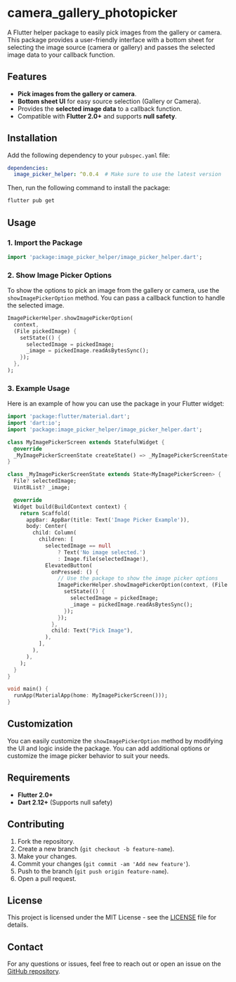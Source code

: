 
# camera_gallery_photopicker

A Flutter helper package to easily pick images from the gallery or camera. This package provides a user-friendly interface with a bottom sheet for selecting the image source (camera or gallery) and passes the selected image data to your callback function.

## Features

- **Pick images from the gallery or camera**.
- **Bottom sheet UI** for easy source selection (Gallery or Camera).
- Provides the **selected image data** to a callback function.
- Compatible with **Flutter 2.0+** and supports **null safety**.

## Installation

Add the following dependency to your `pubspec.yaml` file:

```yaml
dependencies:
  image_picker_helper: ^0.0.4  # Make sure to use the latest version
```

Then, run the following command to install the package:

```bash
flutter pub get
```

## Usage

### 1. Import the Package

```dart
import 'package:image_picker_helper/image_picker_helper.dart';
```

### 2. Show Image Picker Options

To show the options to pick an image from the gallery or camera, use the `showImagePickerOption` method. You can pass a callback function to handle the selected image.

```dart
ImagePickerHelper.showImagePickerOption(
  context,
  (File pickedImage) {
    setState(() {
      selectedImage = pickedImage;
      _image = pickedImage.readAsBytesSync();
    });
  },
);
```

### 3. Example Usage

Here is an example of how you can use the package in your Flutter widget:

```dart
import 'package:flutter/material.dart';
import 'dart:io';
import 'package:image_picker_helper/image_picker_helper.dart';

class MyImagePickerScreen extends StatefulWidget {
  @override
  _MyImagePickerScreenState createState() => _MyImagePickerScreenState();
}

class _MyImagePickerScreenState extends State<MyImagePickerScreen> {
  File? selectedImage;
  Uint8List? _image;

  @override
  Widget build(BuildContext context) {
    return Scaffold(
      appBar: AppBar(title: Text('Image Picker Example')),
      body: Center(
        child: Column(
          children: [
            selectedImage == null
                ? Text('No image selected.')
                : Image.file(selectedImage!),
            ElevatedButton(
              onPressed: () {
                // Use the package to show the image picker options
                ImagePickerHelper.showImagePickerOption(context, (File pickedImage) {
                  setState(() {
                    selectedImage = pickedImage;
                    _image = pickedImage.readAsBytesSync();
                  });
                });
              },
              child: Text("Pick Image"),
            ),
          ],
        ),
      ),
    );
  }
}

void main() {
  runApp(MaterialApp(home: MyImagePickerScreen()));
}
```

## Customization

You can easily customize the `showImagePickerOption` method by modifying the UI and logic inside the package. You can add additional options or customize the image picker behavior to suit your needs.

## Requirements

- **Flutter 2.0+**
- **Dart 2.12+** (Supports null safety)

## Contributing

1. Fork the repository.
2. Create a new branch (`git checkout -b feature-name`).
3. Make your changes.
4. Commit your changes (`git commit -am 'Add new feature'`).
5. Push to the branch (`git push origin feature-name`).
6. Open a pull request.

## License

This project is licensed under the MIT License - see the [LICENSE](LICENSE) file for details.

## Contact

For any questions or issues, feel free to reach out or open an issue on the [GitHub repository](https://github.com/mahafujerrahman/image_picker_helper).
